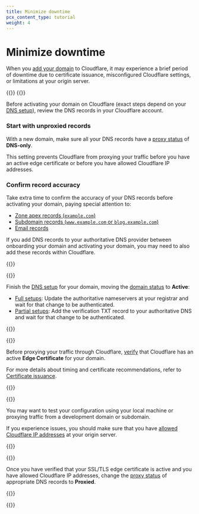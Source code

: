 ```yaml
---
title: Minimize downtime
pcx_content_type: tutorial
weight: 4
---
```


# Minimize downtime

When you [add your domain](/fundamentals/get-started/setup/add-site/) to Cloudflare, it may experience a brief period of downtime due to certificate issuance, misconfigured Cloudflare settings, or limitations at your origin server.

{{<tutorial>}}
{{<tutorial-step title="Update and review DNS records">}}

Before activating your domain on Cloudflare (exact steps depend on your [DNS setup](/dns/zone-setups/)), review the DNS records in your Cloudflare account.

### Start with unproxied records

With a new domain, make sure all your DNS records have a [proxy status](/dns/manage-dns-records/reference/proxied-dns-records/) of **DNS-only**. 

This setting prevents Cloudflare from proxying your traffic before you have an active edge certificate or before you have allowed Cloudflare IP addresses.

### Confirm record accuracy

Take extra time to confirm the accuracy of your DNS records before activating your domain, paying special attention to:

- [Zone apex records (`example.com`)](/dns/manage-dns-records/how-to/create-zone-apex/)
- [Subdomain records (`www.example.com` or `blog.example.com`)](/dns/manage-dns-records/how-to/create-subdomain/)
- [Email records](/dns/manage-dns-records/how-to/email-records/)

If you add DNS records to your authoritative DNS provider between onboarding your domain and activating your domain, you may need to also add these records within Cloudflare.

{{</tutorial-step>}}

{{<tutorial-step title="Activate your domain">}}

Finish the [DNS setup](/dns/zone-setups/) for your domain, moving the [domain status](/dns/zone-setups/reference/domain-status/) to **Active**:

- [Full setups](/dns/zone-setups/full-setup/setup/): Update the authoritative nameservers at your registrar and wait for that change to be authenticated.
- [Partial setups](/dns/zone-setups/partial-setup/setup/): Add the verification TXT record to your authoritative DNS and wait for that change to be authenticated.

{{</tutorial-step>}}

{{<tutorial-step title="Verify SSL/TLS edge certificates" >}}

Before proxying your traffic through Cloudflare, [verify](/ssl/reference/certificate-statuses/#monitor-certificate-statuses) that Cloudflare has an active **Edge Certificate** for your domain.

For more details about timing and certificate recommendations, refer to [Certificate issuance](/ssl/edge-certificates/universal-ssl/enable-universal-ssl/#full-dns-setup).

{{</tutorial-step>}}

{{<tutorial-step title="Test configuration" optional=true >}}

You may want to test your configuration using your local machine or proxying traffic from a development domain or subdomain.

If you experience issues, you should make sure that you have [allowed Cloudflare IP addresses](/fundamentals/get-started/setup/allow-cloudflare-ip-addresses/) at your origin server.

{{</tutorial-step>}}

{{<tutorial-step title="Update proxy status" >}}

Once you have verified that your SSL/TLS edge certificate is active and you have allowed Cloudflare IP addresses, change the [proxy status](/dns/manage-dns-records/reference/proxied-dns-records/) of appropriate DNS records to **Proxied**.

{{</tutorial-step>}}

{{</tutorial>}}